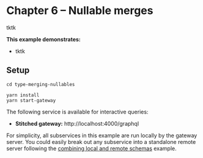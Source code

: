 # Chapter 6 – Nullable merges

tktk

**This example demonstrates:**

- tktk

## Setup

```shell
cd type-merging-nullables

yarn install
yarn start-gateway
```

The following service is available for interactive queries:

- **Stitched gateway:** http://localhost:4000/graphql

For simplicity, all subservices in this example are run locally by the gateway server. You could easily break out any subservice into a standalone remote server following the [combining local and remote schemas](../01-combining-local-and-remote-schemas) example.
